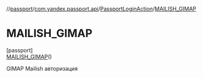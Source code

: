 //[passport](../../../../index.md)/[com.yandex.passport.api](../../index.md)/[PassportLoginAction](../index.md)/[MAILISH_GIMAP](index.md)

# MAILISH_GIMAP

[passport]\
[MAILISH_GIMAP](index.md)()

GIMAP Mailish авторизация

